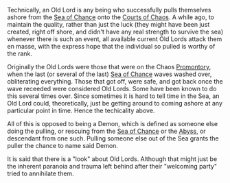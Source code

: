 Technically, an Old Lord is any being who successfully pulls themselves ashore from the [Sea of Chance](SeaOfChance) onto the [Courts of Chaos](CourtsOfChaos).  A while ago, to maintain the quality, rather than just the luck (they might have been just created, right off shore, and didn't have any real strength to survive the sea) whenever there is such an event, all available current Old Lords attack them en masse, with the express hope that the individual so pulled is worthy of the rank.

Originally the Old Lords were those that were on the Chaos [Promontory](Cosmology), when the last (or several of the last) [Sea of Chance](SeaOfChance) waves washed over, obliterating everything.  Those that got off, were safe, and got back once the wave receeded were considered Old Lords. Some have been known to do this several times over.  Since sometimes it is hard to tell time in the Sea, an Old Lord could, theoretically, just be getting around to coming ashore at any particular point in time.  Hence the techicality above.

All of this is opposed to being a Demon, which is defined as someone else doing the pulling, or rescuing from the [Sea of Chance](SeaOfChance) or the [Abyss](TheAbyss), or descendant from one such.  Pulling someone else out of the Sea grants the puller the chance to name said Demon.

It is said that there is a "look" about Old Lords.  Although that might just be the inherent paranoia and trauma left behind after their "welcoming party" tried to annihilate them.
